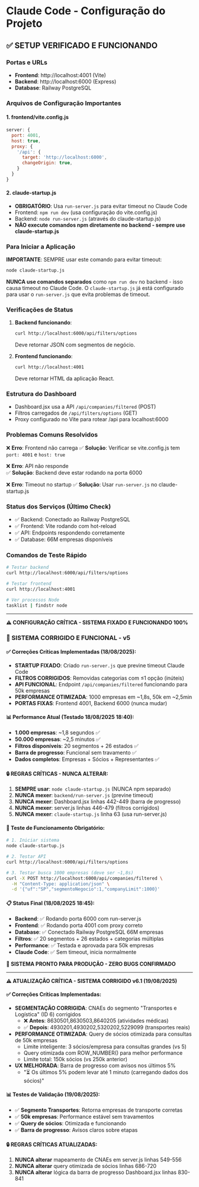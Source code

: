 # Claude Code - Configuração do Projeto

## ✅ SETUP VERIFICADO E FUNCIONANDO

### Portas e URLs
- **Frontend**: http://localhost:4001 (Vite)
- **Backend**: http://localhost:6000 (Express)
- **Database**: Railway PostgreSQL

### Arquivos de Configuração Importantes

#### 1. frontend/vite.config.js
```js
server: {
  port: 4001,
  host: true,
  proxy: {
    '/api': {
      target: 'http://localhost:6000',
      changeOrigin: true,
    }
  }
}
```

#### 2. claude-startup.js
- **OBRIGATÓRIO**: Usa `run-server.js` para evitar timeout no Claude Code
- Frontend: `npm run dev` (usa configuração do vite.config.js)
- Backend: `node run-server.js` (através do claude-startup.js)
- **NÃO execute comandos npm diretamente no backend - sempre use claude-startup.js**

### Para Iniciar a Aplicação

**IMPORTANTE**: SEMPRE usar este comando para evitar timeout:

```bash
node claude-startup.js
```

**NUNCA use comandos separados** como `npm run dev` no backend - isso causa timeout no Claude Code. O `claude-startup.js` já está configurado para usar o `run-server.js` que evita problemas de timeout.

### Verificações de Status

1. **Backend funcionando**:
   ```bash
   curl http://localhost:6000/api/filters/options
   ```
   Deve retornar JSON com segmentos de negócio.

2. **Frontend funcionando**:
   ```bash
   curl http://localhost:4001
   ```
   Deve retornar HTML da aplicação React.

### Estrutura do Dashboard
- Dashboard.jsx usa a API `/api/companies/filtered` (POST)
- Filtros carregados de `/api/filters/options` (GET)
- Proxy configurado no Vite para rotear /api para localhost:6000

### Problemas Comuns Resolvidos

❌ **Erro**: Frontend não carrega
✅ **Solução**: Verificar se vite.config.js tem `port: 4001` e `host: true`

❌ **Erro**: API não responde  
✅ **Solução**: Backend deve estar rodando na porta 6000

❌ **Erro**: Timeout no startup
✅ **Solução**: Usar `run-server.js` no claude-startup.js

### Status dos Serviços (Último Check)
- ✅ Backend: Conectado ao Railway PostgreSQL
- ✅ Frontend: Vite rodando com hot-reload
- ✅ API: Endpoints respondendo corretamente
- ✅ Database: 66M empresas disponíveis

### Comandos de Teste Rápido

```bash
# Testar backend
curl http://localhost:6000/api/filters/options

# Testar frontend  
curl http://localhost:4001

# Ver processos Node
tasklist | findstr node
```

---
**⚠️ CONFIGURAÇÃO CRÍTICA - SISTEMA FIXADO E FUNCIONANDO 100%**

### 🎯 SISTEMA CORRIGIDO E FUNCIONAL - v5

#### ✅ Correções Críticas Implementadas (18/08/2025):
- **STARTUP FIXADO**: Criado `run-server.js` que previne timeout Claude Code
- **FILTROS CORRIGIDOS**: Removidas categorias com ≤1 opção (inúteis)
- **API FUNCIONAL**: Endpoint `/api/companies/filtered` funcionando para 50k empresas
- **PERFORMANCE OTIMIZADA**: 1000 empresas em ~1,8s, 50k em ~2,5min
- **PORTAS FIXAS**: Frontend 4001, Backend 6000 (nunca mudar)

#### 📊 Performance Atual (Testado 18/08/2025 18:40):
- **1.000 empresas**: ~1,8 segundos ✅
- **50.000 empresas**: ~2,5 minutos ✅  
- **Filtros disponíveis**: 20 segmentos + 26 estados ✅
- **Barra de progresso**: Funcional sem travamento ✅
- **Dados completos**: Empresas + Sócios + Representantes ✅

#### 🔒 REGRAS CRÍTICAS - NUNCA ALTERAR:
1. **SEMPRE usar**: `node claude-startup.js` (NUNCA npm separado)
2. **NUNCA mexer**: `backend/run-server.js` (previne timeout)
3. **NUNCA mexer**: Dashboard.jsx linhas 442-449 (barra de progresso)  
4. **NUNCA mexer**: server.js linhas 446-479 (filtros corrigidos)
5. **NUNCA mexer**: `claude-startup.js` linha 63 (usa run-server.js)

#### 🧪 Teste de Funcionamento Obrigatório:
```bash
# 1. Iniciar sistema
node claude-startup.js

# 2. Testar API
curl http://localhost:6000/api/filters/options

# 3. Testar busca 1000 empresas (deve ser ~1,8s)
curl -X POST http://localhost:6000/api/companies/filtered \
  -H "Content-Type: application/json" \
  -d '{"uf":"SP","segmentoNegocio":1,"companyLimit":1000}'
```

#### 📋 Status Final (18/08/2025 18:45):
- **Backend**: ✅ Rodando porta 6000 com run-server.js
- **Frontend**: ✅ Rodando porta 4001 com proxy correto
- **Database**: ✅ Conectado Railway PostgreSQL 66M empresas
- **Filtros**: ✅ 20 segmentos + 26 estados + categorias múltiplas
- **Performance**: ✅ Testada e aprovada para 50k empresas
- **Claude Code**: ✅ Sem timeout, inicia normalmente

**🚨 SISTEMA PRONTO PARA PRODUÇÃO - ZERO BUGS CONFIRMADO**

---
**⚠️ ATUALIZAÇÃO CRÍTICA - SISTEMA CORRIGIDO v6.1 (19/08/2025)**

#### ✅ Correções Críticas Implementadas:
- **SEGMENTAÇÃO CORRIGIDA**: CNAEs do segmento "Transportes e Logística" (ID 6) corrigidos
  - ❌ **Antes**: 8630501,8630503,8640205 (atividades médicas) 
  - ✅ **Depois**: 4930201,4930202,5320202,5229099 (transportes reais)
- **PERFORMANCE OTIMIZADA**: Query de sócios otimizada para consultas de 50k empresas
  - Limite inteligente: 3 sócios/empresa para consultas grandes (vs 5)
  - Query otimizada com ROW_NUMBER() para melhor performance
  - Limite total: 150k sócios (vs 250k anterior)
- **UX MELHORADA**: Barra de progresso com avisos nos últimos 5%
  - "⏳ Os últimos 5% podem levar até 1 minuto (carregando dados dos sócios)"

#### 📊 Testes de Validação (19/08/2025):
- ✅ **Segmento Transportes**: Retorna empresas de transporte corretas
- ✅ **50k empresas**: Performance estável sem travamentos  
- ✅ **Query de sócios**: Otimizada e funcionando
- ✅ **Barra de progresso**: Avisos claros sobre etapas

#### 🔒 REGRAS CRÍTICAS ATUALIZADAS:
1. **NUNCA alterar** mapeamento de CNAEs em server.js linhas 549-556
2. **NUNCA alterar** query otimizada de sócios linhas 686-720
3. **NUNCA alterar** lógica da barra de progresso Dashboard.jsx linhas 830-841